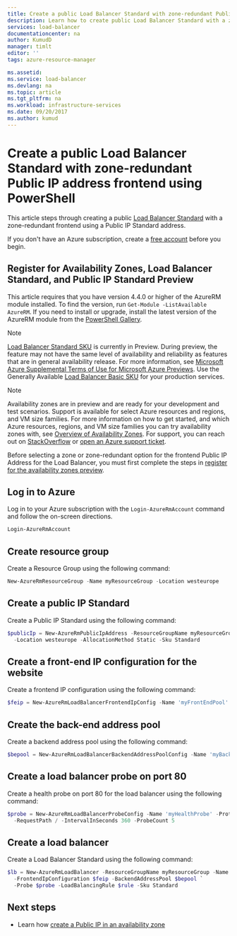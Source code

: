 ```yaml
---
title: Create a public Load Balancer Standard with zone-redundant Public IP address frontend using PowerShell | Microsoft Docs
description: Learn how to create public Load Balancer Standard with a zone-redundant Public IP address frontend using PowerShell 
services: load-balancer
documentationcenter: na
author: KumudD
manager: timlt
editor: ''
tags: azure-resource-manager

ms.assetid: 
ms.service: load-balancer
ms.devlang: na
ms.topic: article
ms.tgt_pltfrm: na
ms.workload: infrastructure-services
ms.date: 09/20/2017
ms.author: kumud
---
```


#  Create a public Load Balancer Standard with zone-redundant Public IP address frontend using PowerShell

This article steps through creating a public [Load Balancer Standard](https://aka.ms/azureloadbalancerstandard) with a zone-redundant frontend using a Public IP Standard address.

If you don't have an Azure subscription, create a [free account](https://azure.microsoft.com/free/?WT.mc_id=A261C142F) before you begin.

## Register for Availability Zones, Load Balancer Standard, and Public IP Standard Preview

This article requires that you have version 4.4.0 or higher of the AzureRM module installed. To find the version, run `Get-Module -ListAvailable AzureRM`. If you need to install or upgrade, install the latest version of the AzureRM module from the [PowerShell Gallery](https://www.powershellgallery.com/packages/AzureRM).

>[!NOTE]
[Load Balancer Standard SKU](https://aka.ms/azureloadbalancerstandard) is currently in Preview. During preview, the feature may not have the same level of availability and reliability as features that are in general availability release. For more information, see [Microsoft Azure Supplemental Terms of Use for Microsoft Azure Previews](https://azure.microsoft.com/support/legal/preview-supplemental-terms/). Use the Generally Available [Load Balancer Basic SKU](load-balancer-overview.md) for your production services. 

> [!NOTE]
> Availability zones are in preview and are ready for your development and test scenarios. Support is available for select Azure resources and regions, and VM size families. For more information on how to get started, and which Azure resources, regions, and VM size families you can try availability zones with, see [Overview of Availability Zones](https://docs.microsoft.com/azure/availability-zones/az-overview). For support, you can reach out on [StackOverflow](https://stackoverflow.com/questions/tagged/azure-availability-zones) or [open an Azure support ticket](../azure-supportability/how-to-create-azure-support-request.md?toc=%2fazure%2fvirtual-network%2ftoc.json).  

Before selecting a zone or zone-redundant option for the frontend Public IP Address for the Load Balancer, you must first complete the steps in [register for the availability zones preview](https://docs.microsoft.com/azure/availability-zones/az-overview).

## Log in to Azure

Log in to your Azure subscription with the `Login-AzureRmAccount` command and follow the on-screen directions.

```powershell
Login-AzureRmAccount
```

## Create resource group

Create a Resource Group using the following command:

```powershell
New-AzureRmResourceGroup -Name myResourceGroup -Location westeurope
```

## Create a public IP Standard 
Create a Public IP Standard using the following command:

```powershell
$publicIp = New-AzureRmPublicIpAddress -ResourceGroupName myResourceGroup -Name 'myPublicIP' `
  -Location westeurope -AllocationMethod Static -Sku Standard 
```

## Create a front-end IP configuration for the website

Create a frontend IP configuration using the following command:

```powershell
$feip = New-AzureRmLoadBalancerFrontendIpConfig -Name 'myFrontEndPool' -PublicIpAddress $publicIp
```

## Create the back-end address pool

Create a backend address pool using the following command:

```powershell
$bepool = New-AzureRmLoadBalancerBackendAddressPoolConfig -Name 'myBackEndPool'
```

## Create a load balancer probe on port 80

Create a health probe on port 80 for the load balancer using the following command:

```powershell
$probe = New-AzureRmLoadBalancerProbeConfig -Name 'myHealthProbe' -Protocol Http -Port 80 `
  -RequestPath / -IntervalInSeconds 360 -ProbeCount 5
```

## Create a load balancer
Create a Load Balancer Standard using the following command:

```powershell
$lb = New-AzureRmLoadBalancer -ResourceGroupName myResourceGroup -Name 'MyLoadBalancer' -Location westeurope `
  -FrontendIpConfiguration $feip -BackendAddressPool $bepool `
  -Probe $probe -LoadBalancingRule $rule -Sku Standard
```

## Next steps
- Learn how [create a Public IP in an availability zone](../virtual-network/create-public-ip-availability-zone-portal.md)



